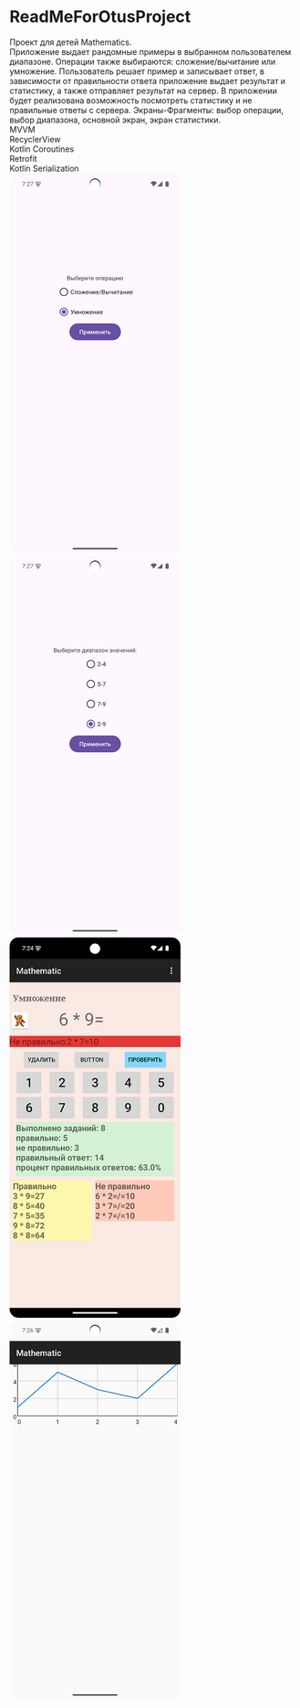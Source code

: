 # ReadMeForOtusProject
Проект для детей Mathematics.<br />
Приложение выдает рандомные примеры в выбранном пользователем диапазоне. Операции также выбираются: сложение/вычитание или умножение. Пользователь решает пример и записывает ответ, в зависимости от правильности ответа приложение выдает результат и статистику, а также отправляет результат на сервер. В приложении будет реализована возможность посмотреть статистику и не правильные ответы с сервера.
Экраны-Фрагменты: выбор операции, выбор диапазона, основной экран, экран статистики.<br />
MVVM<br />
RecyclerView<br />
Kotlin Coroutines<br />
Retrofit<br />
Kotlin Serialization<br />
![screenshot](Screenshot_20250218_112709mathematic.png)![screenshot](Screenshot_20250218_112726mathematic.png)![screenshot](Screenshot_20250218_112422Mathematic.png)![screenshot](Screenshot_20250218_112612mathematic.png)
